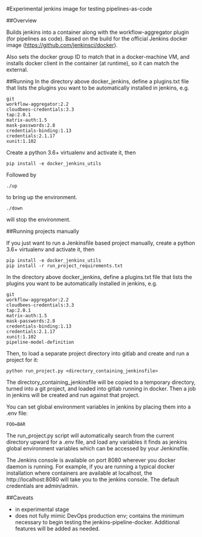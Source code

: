 #Experimental jenkins image for testing pipelines-as-code

##Overview

Builds jenkins into a container along with the workflow-aggregator plugin (for pipelines as code).  Based on the build for the official Jenkins docker image (https://github.com/jenkinsci/docker).

Also sets the docker group ID to match that in a docker-machine VM, and installs docker client in the container (at runtime), so it can match the external.

##Running
In the directory above docker_jenkins, define a plugins.txt file that lists the plugins you want to be automatically installed in jenkins, e.g.

```
git
workflow-aggregator:2.2
cloudbees-credentials:3.3
tap:2.0.1
matrix-auth:1.5
mask-passwords:2.8
credentials-binding:1.13
credentials:2.1.17
xunit:1.102
```

Create a python 3.6+ virtualenv and activate it, then

```
pip install -e docker_jenkins_utils
```

Followed by

```
./up
```

to bring up the environment.

```
./down
```

will stop the environment.


##Running projects manually

If you just want to run a Jenkinsfile based project manually, create a python 3.6+ virtualenv and activate it, then

```
pip install -e docker_jenkins_utils
pip install -r run_project_requirements.txt
```

In the directory above docker_jenkins, define a plugins.txt file that lists the plugins you want to be automatically installed in jenkins, e.g.

```
git
workflow-aggregator:2.2
cloudbees-credentials:3.3
tap:2.0.1
matrix-auth:1.5
mask-passwords:2.8
credentials-binding:1.13
credentials:2.1.17
xunit:1.102
pipeline-model-definition
```

Then, to load a separate project directory into gitlab and create and run a project for it:

```
python run_project.py <directory_containing_jenkinsfile>
```

The directory_containing_jenkinsfile will be copied to a temporary directory, turned into a git project, and loaded into gitlab running in docker.  Then a job in jenkins will be created and run against that project.

You can set global environment variables in jenkins by placing them into a .env file:

```
FOO=BAR
```

The run_project.py script will automatically search from the current directory upward for a .env file, and load any variables it finds as jenkins global environment variables which can be accessed by your Jenkinsfile.

The Jenkins console is available on port 8080 wherever you docker daemon is running.  For example, if you are running a typical docker installation where containers are available at localhost, the http://localhost:8080 will take you to the jenkins console.  The default credentials are admin/admin.


##Caveats

- in experimental stage
- does not fully mimic DevOps production env; contains the minimum necessary to begin testing the jenkins-pipeline-docker.  Additional features will be added as needed.